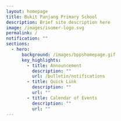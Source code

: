 ```yaml
---
layout: homepage
title: Bukit Panjang Primary School
description: Brief site description here
image: /images/isomer-logo.svg
permalink: /
notification: ""
sections:
  - hero:
      background: /images/bppshomepage.gif
      key_highlights:
        - title: Announcement
          description: ""
          url: /bulletin/notifications
        - title: Quick Link
          description: ""
          url: ""
        - title: Calendar of Events
          description: ""
          url: ""
---
```


